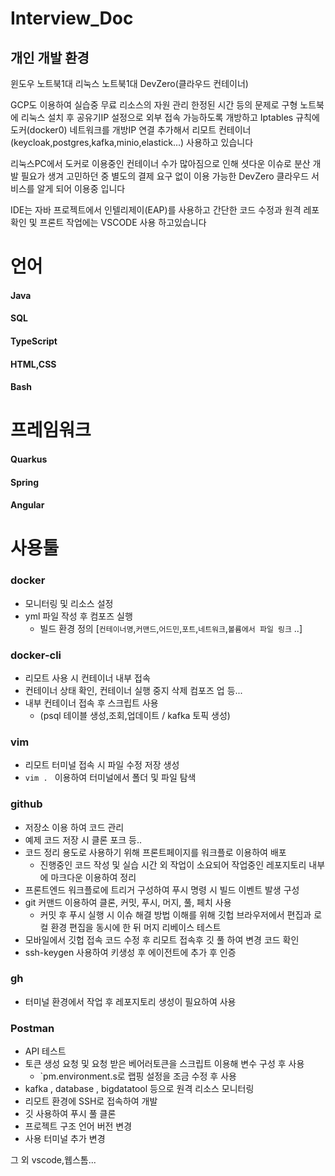 # Interview_Doc



## 개인 개발 환경

윈도우 노트북1대
리눅스 노트북1대
DevZero(클라우드 컨테이너)

GCP도 이용하여 실습중 무료 리소스의 자원 관리 한정된 시간 등의 문제로 구형 노트북에
리눅스 설치 후 공유기IP 설정으로 외부 접속 가능하도록 개방하고 
Iptables 규칙에 도커(docker0) 네트워크를 개방IP 연결 추가해서
리모트 컨테이너(keycloak,postgres,kafka,minio,elastick...) 사용하고 있습니다

리눅스PC에서 도커로 이용중인 컨테이너 수가 많아짐으로 인해 셧다운 이슈로
분산 개발 필요가 생겨 고민하던 중 별도의 결제 요구 없이 이용 가능한
DevZero 클라우드 서비스를 알게 되어 이용중 입니다

IDE는 자바 프로젝트에서 인텔리제이(EAP)를 사용하고 
간단한 코드 수정과 원격 레포 확인 및 프론트 작업에는 VSCODE 사용 하고있습니다



# 언어

#### Java 
#### SQL
#### TypeScript
#### HTML,CSS
#### Bash

# 프레임워크

#### Quarkus
#### Spring
#### Angular


# 사용툴

  
### docker

- 모니터링 및 리소스 설정
- yml 파일 작성 후 컴포즈 실행
  - 빌드 환경 정의 [`컨테이너명`,`커맨드`,`어드민`,`포트`,`네트워크`,`볼륨에서 파일 링크` ..]
  
### docker-cli

- 리모트 사용 시 컨테이너 내부 접속
- 컨테이너 상태 확인, 컨테이너 실행 중지 삭제 컴포즈 업 등...
- 내부 컨테이너 접속 후 스크립트 사용
  - (psql 테이블 생성,조회,업데이트 / kafka 토픽 생성)
  
### vim

- 리모트 터미널 접속 시 파일 수정 저장 생성
- `vim . ` 이용하여 터미널에서 폴더 및 파일 탐색
  
### github

- 저장소 이용 하여 코드 관리
- 예제 코드 저장 시 클론 포크 등..
- 코드 정리 용도로 사용하기 위해 프론트페이지를 워크플로 이용하여 배포
  - 진행중인 코드 작성 및 실습 시간 외 작업이 소요되어 작업중인 레포지토리 내부에 마크다운 이용하여 정리
- 프론트엔드 워크플로에 트리거 구성하여 푸시 명령 시 빌드 이벤트 발생 구성
- git 커맨드 이용하여 클론, 커밋, 푸시, 머지, 풀, 페치 사용
  - 커밋 후 푸시 실행 시 이슈 해결 방법 이해를 위해 깃헙 브라우저에서 편집과 로컬 환경 편집을 동시에 한 뒤 머지 리베이스 테스트 
- 모바일에서 깃헙 접속 코드 수정 후 리모트 접속후 깃 풀 하여 변경 코드 확인 
- ssh-keygen 사용하여 키생성 후 에이전트에 추가 후 인증 

### gh

- 터미널 환경에서 작업 후 레포지토리 생성이 필요하여 사용
  
### Postman

- API 테스트
- 토큰 생성 요청 및 요청 받은 베어러토큰을 스크립트 이용해 변수 구성 후 사용 
  - `pm.environment.s로 랩핑 설정을 조금 수정 후 사용
- kafka , database , bigdatatool 등으로 원격 리소스 모니터링
- 리모트 환경에 SSH로 접속하여 개발
- 깃 사용하여 푸시 풀 클론
- 프로젝트 구조 언어 버전 변경
- 사용 터미널 추가 변경

그 외 vscode,웹스톰...

### 












